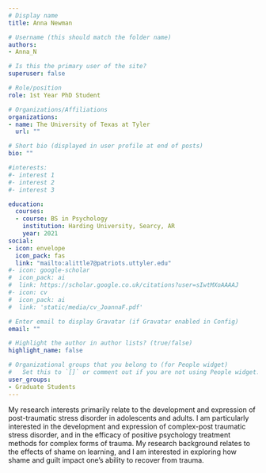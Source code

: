 ```yaml
---
# Display name
title: Anna Newman

# Username (this should match the folder name)
authors:
- Anna_N

# Is this the primary user of the site?
superuser: false

# Role/position
role: 1st Year PhD Student

# Organizations/Affiliations
organizations:
- name: The University of Texas at Tyler
  url: ""

# Short bio (displayed in user profile at end of posts)
bio: ""

#interests:
#- interest 1
#- interest 2
#- interest 3

education:
  courses:
  - course: BS in Psychology
    institution: Harding University, Searcy, AR
    year: 2021  
social:
- icon: envelope
  icon_pack: fas
  link: "mailto:alittle7@patriots.uttyler.edu"
#- icon: google-scholar
#  icon_pack: ai
#  link: https://scholar.google.co.uk/citations?user=sIwtMXoAAAAJ
#- icon: cv
#  icon_pack: ai
#  link: 'static/media/cv_JoannaF.pdf'

# Enter email to display Gravatar (if Gravatar enabled in Config)
email: ""

# Highlight the author in author lists? (true/false)
highlight_name: false

# Organizational groups that you belong to (for People widget)
#   Set this to `[]` or comment out if you are not using People widget.
user_groups:
- Graduate Students
---
```

My research interests primarily relate to the development and expression of post-traumatic stress disorder in adolescents and adults. I am particularly interested in the development and expression of complex-post traumatic stress disorder, and in the efficacy of positive psychology treatment methods for complex forms of trauma. My research background relates to the effects of shame on learning, and I am interested in exploring how shame and guilt impact one’s ability to recover from trauma.
